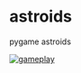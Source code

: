 # astroids

pygame astroids

<a href="https://imgur.com/3yoBX6O"><img src="https://i.imgur.com/3yoBX6O.mp4" title="gameplay" /></a>

